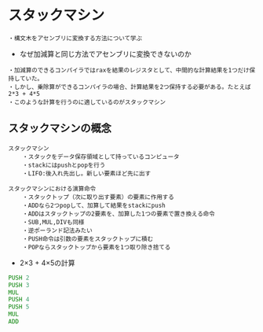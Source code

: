 # スタックマシン
```
・構文木をアセンブリに変換する方法について学ぶ
```
- なぜ加減算と同じ方法でアセンブリに変換できないのか
```
・加減算のできるコンパイラではraxを結果のレジスタとして、中間的な計算結果を1つだけ保持していた。
・しかし、乗除算ができるコンパイラの場合、計算結果を2つ保持する必要がある。たとえば2*3 + 4*5
・このような計算を行うのに適しているのがスタックマシン
```

## スタックマシンの概念
```
スタックマシン
    ・スタックをデータ保存領域として持っているコンピュータ
    ・stackにはpushとpopを行う
    ・LIFO:後入れ先出し。新しい要素ほど先に出す

スタックマシンにおける演算命令
    ・スタックトップ（次に取り出す要素）の要素に作用する
    ・ADDなら2つpopして、加算して結果をstackにpush
    ・ADDはスタックトップの2要素を、加算した1つの要素で置き換える命令
    ・SUB,MUL,DIVも同様
    ・逆ポーランド記法みたい
    ・PUSH命令は引数の要素をスタックトップに積む
    ・POPならスタックトップから要素を1つ取り除き捨てる
```

- 2×3 + 4×5の計算
```asm
PUSH 2
PUSH 3
MUL
PUSH 4
PUSH 5
MUL
ADD
```